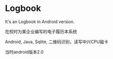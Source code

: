 # Logbook

It's an Logbook in Android version.

在校时为某企业编写的电子履历本系统

Android, Java, Sqlite, 二维码识别，读写中兴CPU磁卡

当时android版本2.0

